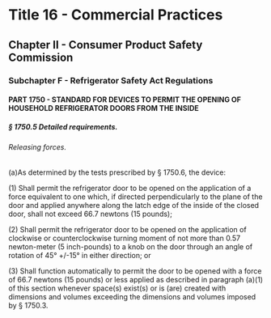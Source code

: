 
# Title 16 - Commercial Practices
## Chapter II - Consumer Product Safety Commission
### Subchapter F - Refrigerator Safety Act Regulations
#### PART 1750 - STANDARD FOR DEVICES TO PERMIT THE OPENING OF HOUSEHOLD REFRIGERATOR DOORS FROM THE INSIDE
##### § 1750.5 Detailed requirements.
###### Releasing forces.

(a)As determined by the tests prescribed by § 1750.6, the device:

(1) Shall permit the refrigerator door to be opened on the application of a force equivalent to one which, if directed perpendicularly to the plane of the door and applied anywhere along the latch edge of the inside of the closed door, shall not exceed 66.7 newtons (15 pounds);

(2) Shall permit the refrigerator door to be opened on the application of clockwise or counterclockwise turning moment of not more than 0.57 newton-meter (5 inch-pounds) to a knob on the door through an angle of rotation of 45&#xB0; +/-15&#xB0; in either direction; or

(3) Shall function automatically to permit the door to be opened with a force of 66.7 newtons (15 pounds) or less applied as described in paragraph (a)(1) of this section whenever space(s) exist(s) or is (are) created with dimensions and volumes exceeding the dimensions and volumes imposed by § 1750.3.
